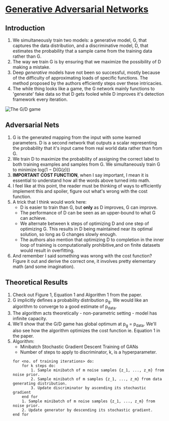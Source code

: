 # [Generative Adversarial Networks](https://arxiv.org/abs/1406.2661)

## Introduction

1. We simultaneously train two models: a generative model, G, that captures the data distribution, and a discriminative model, D, that estimates the probability that a sample came from the training data rather than G.
2. The way we train G is by ensuring that we maximize the possibility of D making a mistake.
3. Deep *generative* models have not been so successful, mostly because of the difficulty of approximating loads of specific functions. The method proposed by the authors efficiently steps over these intricacies.
4. The while thing looks like a game, the G network mainly functions to 'generate' fake data so that D gets fooled while D improves it's detection framework every iteration.

![The G/D game](https://skymind.ai/images/wiki/GANs.png)

## Adversarial Nets

1. G is the generated mapping from the input with some learned parameters. D is a second network that outputs a scalar representing the probability that it's input came from real world data rather than from G.
2. We train D to maximize the probability of assigning the correct label to both training examples and samples from G. We simultaneously train G to minimize log(1 − D(G(z)))
3. **IMPORTANT COST FUNCTION**, when I say important, I mean it is essential to understand how all the words above turned into math.
4. I feel like at this point, the reader must be thinking of ways to efficiently implement this and spoiler, figure out what's wrong with the cost function.
5. A trick that I think would work here: 
    * D is easier to train than G, but **only** as D improves, G can improve.
    * The performance of D can be seen as an upper-bound to what G can achieve.
    * We alternate between k steps of optimizing D and one step of optimizing G. This results in D being maintained near its optimal solution, so long as G changes slowly enough.
    * The authors also mention that optimizing D to completion in the inner loop of training is computationally prohibitive,and on finite datasets would result in overfitting.
6. And remember I said something was wrong with the cost function? Figure it out and derive the correct one, it involves pretty elementary math (and some imagination).

## Theoretical Results

1. Check out Figure 1, Equation 1 and Algorithm 1 from the paper.
2. G implicitly defines a probability distribution p<sub>g</sub>. We would like an algorithm to converge to a good estimate of p<sub>data</sub>.
3. The algorithm acts theoretically - non-parametric setting - model has infinite capacity.
4. We'll show that the G/D game has global optimum at p<sub>g</sub> = p<sub>data</sub>. We'll also see how the algorithm optimizes the cost function ie. Equation 1 in the paper.
5. Algorithm:
    * Minibatch Stochastic Gradient Descent Training of GANs
    * Number of steps to apply to discriminator, k, is a hyperparameter.
    ```
    for <no. of training iterations> do:
        for k steps do:
            1. Sample minibatch of m noise samples {z_1, ..., z_m} from noise prior.
            2. Sample minibatch of m samples {z_1, ..., z_m} from data generating distribution.
            3. Update discriminator by ascending its stochastic gradient
        end for
        1. Sample minibatch of m noise samples {z_1, ..., z_m} from noise prior.
        2. Update generator by descending its stochastic gradient.
    end for
    ```